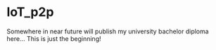 # IoT_p2p
Somewhere in near future will publish my university bachelor diploma here... This is just the beginning!

